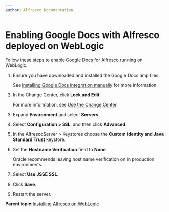 ```yaml
---
author: Alfresco Documentation
---
```


# Enabling Google Docs with Alfresco deployed on WebLogic

Follow these steps to enable Google Docs for Alfresco running on WebLogic.

1.  Ensure you have downloaded and installed the Google Docs amp files.

    See [Installing Google Docs integration manually](googledocs-amp-install.md) for more information.

2.  In the Change Center, click **Lock and Edit**.

    For more information, see [Use the Change Center](http://docs.oracle.com/cd/E12839_01/apirefs.1111/e13952/taskhelp/console/UseTheChangeCenter.html).

3.  Expand **Environment** and select **Servers**.

4.  Select **Configuration \> SSL**, and then click **Advanced**.

5.  In the AlfrescoServer \> Keystores choose the **Custom Identity and Java Standard Trust** keystore.

6.  Set the **Hostname Verification** field to **None**.

    Oracle recommends leaving host name verification on in production environments.

7.  Select **Use JSSE SSL**.

8.  Click **Save**.

9.  Restart the server.


**Parent topic:**[Installing Alfresco on WebLogic](../tasks/alf-weblogic-install.md)

